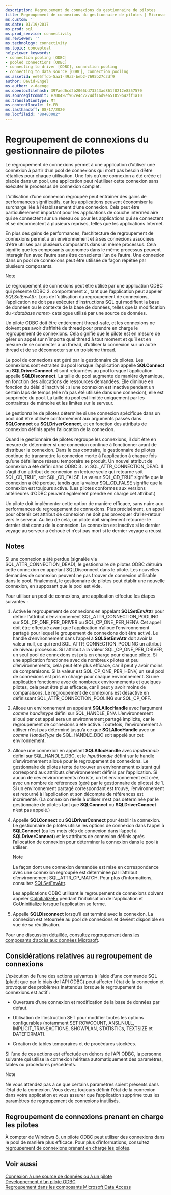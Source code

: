 ```yaml
---
description: Regroupement de connexions du gestionnaire de pilotes
title: Regroupement de connexions du gestionnaire de pilotes | Microsoft Docs
ms.custom: ''
ms.date: 01/19/2017
ms.prod: sql
ms.prod_service: connectivity
ms.reviewer: ''
ms.technology: connectivity
ms.topic: conceptual
helpviewer_keywords:
- connection pooling [ODBC]
- pooled connections [ODBC]
- connecting to driver [ODBC], connection pooling
- connecting to data source [ODBC], connection pooling
ms.assetid: ee95ffdb-5aa1-49a3-beb2-7695b27c3df9
author: David-Engel
ms.author: v-daenge
ms.openlocfilehash: 397aed6cd2b2066bd73343ad861f0212e8357570
ms.sourcegitcommit: e700497f962e4c2274df16d9e651059b42ff1a10
ms.translationtype: MT
ms.contentlocale: fr-FR
ms.lasthandoff: 08/17/2020
ms.locfileid: "88483082"
---
```

# <a name="driver-manager-connection-pooling"></a>Regroupement de connexions du gestionnaire de pilotes
Le regroupement de connexions permet à une application d’utiliser une connexion à partir d’un pool de connexions qui n’ont pas besoin d’être rétablies pour chaque utilisation. Une fois qu’une connexion a été créée et placée dans un pool, une application peut réutiliser cette connexion sans exécuter le processus de connexion complet.  
  
 L’utilisation d’une connexion regroupée peut entraîner des gains de performances significatifs, car les applications peuvent économiser la surcharge liée à l’établissement d’une connexion. Cela peut être particulièrement important pour les applications de couche intermédiaire qui se connectent sur un réseau ou pour les applications qui se connectent et se déconnectent à plusieurs reprises, telles que les applications Internet.  
  
 En plus des gains de performances, l’architecture de regroupement de connexions permet à un environnement et à ses connexions associées d’être utilisés par plusieurs composants dans un même processus. Cela signifie que les composants autonomes dans le même processus peuvent interagir l’un avec l’autre sans être conscients l’un de l’autre. Une connexion dans un pool de connexions peut être utilisée de façon répétée par plusieurs composants.  
  
> [!NOTE]
>  Le regroupement de connexions peut être utilisé par une application ODBC qui présente ODBC 2. comportement *x* , tant que l’application peut appeler *SQLSetEnvAttr*. Lors de l’utilisation du regroupement de connexions, l’application ne doit pas exécuter d’instructions SQL qui modifient la base de données ou le contexte de la base de données, telles que la modification du \<*database name*> catalogue utilisé par une source de données.  


 Un pilote ODBC doit être entièrement thread-safe, et les connexions ne doivent pas avoir d’affinité de thread pour prendre en charge le regroupement de connexions. Cela signifie que le pilote est en mesure de gérer un appel sur n’importe quel thread à tout moment et qu’il est en mesure de se connecter à un thread, d’utiliser la connexion sur un autre thread et de se déconnecter sur un troisième thread.  
  
 Le pool de connexions est géré par le gestionnaire de pilotes. Les connexions sont extraites du pool lorsque l’application appelle **SQLConnect** ou **SQLDriverConnect** et sont retournées au pool lorsque l’application appelle **SQLDisconnect**. La taille du pool augmente de manière dynamique, en fonction des allocations de ressources demandées. Elle diminue en fonction du délai d’inactivité : si une connexion est inactive pendant un certain laps de temps (elle n’a pas été utilisée dans une connexion), elle est supprimée du pool. La taille du pool est limitée uniquement par les contraintes de mémoire et les limites sur le serveur.  
  
 Le gestionnaire de pilotes détermine si une connexion spécifique dans un pool doit être utilisée conformément aux arguments passés dans **SQLConnect** ou **SQLDriverConnect**, et en fonction des attributs de connexion définis après l’allocation de la connexion.  
  
 Quand le gestionnaire de pilotes regroupe les connexions, il doit être en mesure de déterminer si une connexion continue à fonctionner avant de distribuer la connexion. Dans le cas contraire, le gestionnaire de pilotes continue de transmettre la connexion morte à l’application à chaque fois qu’une défaillance réseau temporaire se produit. Un nouvel attribut de connexion a été défini dans ODBC 3 *. x*: SQL_ATTR_CONNECTION_DEAD. Il s’agit d’un attribut de connexion en lecture seule qui retourne soit SQL_CD_TRUE, soit SQL_CD_FALSE. La valeur SQL_CD_TRUE signifie que la connexion a été perdue, tandis que la valeur SQL_CD_FALSE signifie que la connexion est toujours active. (Les pilotes conformes aux versions antérieures d’ODBC peuvent également prendre en charge cet attribut.)  
  
 Un pilote doit implémenter cette option de manière efficace, sans nuire aux performances du regroupement de connexions. Plus précisément, un appel pour obtenir cet attribut de connexion ne doit pas provoquer d’aller-retour vers le serveur. Au lieu de cela, un pilote doit simplement retourner le dernier état connu de la connexion. La connexion est inactive si le dernier voyage au serveur a échoué et n’est pas mort si le dernier voyage a réussi.  
  
## <a name="remarks"></a>Notes  
 Si une connexion a été perdue (signalée via SQL_ATTR_CONNECTION_DEAD), le gestionnaire de pilotes ODBC détruira cette connexion en appelant SQLDisconnect dans le pilote. Les nouvelles demandes de connexion peuvent ne pas trouver de connexion utilisable dans le pool. Finalement, le gestionnaire de pilotes peut établir une nouvelle connexion, en supposant que le pool est vide.  
  
 Pour utiliser un pool de connexions, une application effectue les étapes suivantes :  
  
1.  Active le regroupement de connexions en appelant **SQLSetEnvAttr** pour définir l’attribut d’environnement SQL_ATTR_CONNECTION_POOLING sur SQL_CP_ONE_PER_DRIVER ou SQL_CP_ONE_PER_HENV. Cet appel doit être effectué avant que l’application n’alloue l’environnement partagé pour lequel le groupement de connexions doit être activé. Le handle d’environnement dans l’appel à **SQLSetEnvAttr** doit avoir la valeur null, ce qui rend SQL_ATTR_CONNECTION_POOLING un attribut de niveau processus. Si l’attribut a la valeur SQL_CP_ONE_PER_DRIVER, un seul pool de connexions est pris en charge pour chaque pilote. Si une application fonctionne avec de nombreux pilotes et peu d’environnements, cela peut être plus efficace, car il peut y avoir moins de comparaisons. Si la valeur est SQL_CP_ONE_PER_HENV, un seul pool de connexions est pris en charge pour chaque environnement. Si une application fonctionne avec de nombreux environnements et quelques pilotes, cela peut être plus efficace, car il peut y avoir moins de comparaisons. Le regroupement de connexions est désactivé en définissant SQL_ATTR_CONNECTION_POOLING sur SQL_CP_OFF.  
  
2.  Alloue un environnement en appelant **SQLAllocHandle** avec l’argument *comme handletype* défini sur SQL_HANDLE_ENV. L’environnement alloué par cet appel sera un environnement partagé implicite, car le regroupement de connexions a été activé. Toutefois, l’environnement à utiliser n’est pas déterminé jusqu’à ce que **SQLAllocHandle** avec un *comme HandleType* de SQL_HANDLE_DBC soit appelé sur cet environnement.  
  
3.  Alloue une connexion en appelant **SQLAllocHandle** avec *InputHandle* défini sur SQL_HANDLE_DBC, et le *InputHandle* défini sur le handle d’environnement alloué pour le regroupement de connexions. Le gestionnaire de pilotes tente de trouver un environnement existant qui correspond aux attributs d’environnement définis par l’application. Si aucun de ces environnements n’existe, un tel environnement est créé, avec un nombre de références (géré par le gestionnaire de pilotes) de 1. Si un environnement partagé correspondant est trouvé, l’environnement est retourné à l’application et son décompte de références est incrémenté. (La connexion réelle à utiliser n’est pas déterminée par le gestionnaire de pilotes tant que **SQLConnect** ou **SQLDriverConnect** n’est pas appelé.)  
  
4.  Appelle **SQLConnect** ou **SQLDriverConnect** pour établir la connexion. Le gestionnaire de pilotes utilise les options de connexion dans l’appel à **SQLConnect** (ou les mots clés de connexion dans l’appel à **SQLDriverConnect**) et les attributs de connexion définis après l’allocation de connexion pour déterminer la connexion dans le pool à utiliser.  
  
    > [!NOTE]  
    >  La façon dont une connexion demandée est mise en correspondance avec une connexion regroupée est déterminée par l’attribut d’environnement SQL_ATTR_CP_MATCH. Pour plus d’informations, consultez [SQLSetEnvAttr](../../../odbc/reference/syntax/sqlsetenvattr-function.md).  
  
     Les applications ODBC utilisant le regroupement de connexions doivent appeler [CoInitializeEx](https://go.microsoft.com/fwlink/?LinkID=116307) pendant l’initialisation de l’application et [CoUninitialize](https://go.microsoft.com/fwlink/?LinkId=116310) lorsque l’application se ferme.  
  
5.  Appelle **SQLDisconnect** lorsqu’il est terminé avec la connexion. La connexion est retournée au pool de connexions et devient disponible en vue de sa réutilisation.  
  
 Pour une discussion détaillée, consultez [regroupement dans les composants d’accès aux données Microsoft](https://go.microsoft.com/fwlink/?LinkId=120776).  
  
## <a name="connection-pooling-considerations"></a>Considérations relatives au regroupement de connexions  
 L’exécution de l’une des actions suivantes à l’aide d’une commande SQL (plutôt que par le biais de l’API ODBC) peut affecter l’état de la connexion et provoquer des problèmes inattendus lorsque le regroupement de connexions est actif :  
  
-   Ouverture d’une connexion et modification de la base de données par défaut.  
  
-   Utilisation de l’instruction SET pour modifier toutes les options configurables (notamment SET ROWCOUNT, ANSI_NULL, IMPLICIT_TRANSACTIONS, SHOWPLAN, STATISTICs, TEXTSIZE et DATEFORMAT).  
  
-   Création de tables temporaires et de procédures stockées.  
  
 Si l’une de ces actions est effectuée en dehors de l’API ODBC, la personne suivante qui utilise la connexion héritera automatiquement des paramètres, tables ou procédures précédents.  
  
> [!NOTE]  
>  Ne vous attendez pas à ce que certains paramètres soient présents dans l’état de la connexion. Vous devez toujours définir l’état de la connexion dans votre application et vous assurer que l’application supprime tous les paramètres de regroupement de connexions inutilisés.  
  
## <a name="driver-aware-connection-pooling"></a>Regroupement de connexions prenant en charge les pilotes  
 À compter de Windows 8, un pilote ODBC peut utiliser des connexions dans le pool de manière plus efficace. Pour plus d’informations, consultez [regroupement de connexions prenant en charge les pilotes](../../../odbc/reference/develop-app/driver-aware-connection-pooling.md).  
  
## <a name="see-also"></a>Voir aussi  
 [Connexion à une source de données ou à un pilote](../../../odbc/reference/develop-app/connecting-to-a-data-source-or-driver.md)   
 [Développement d’un pilote ODBC](../../../odbc/reference/develop-driver/developing-an-odbc-driver.md)   
 [Regroupement dans les composants Microsoft Data Access](https://go.microsoft.com/fwlink/?LinkId=120776)
